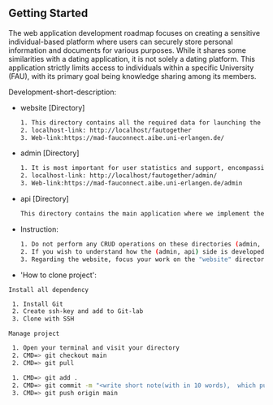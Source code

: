 ## Getting Started

The web application development roadmap focuses on creating a sensitive individual-based platform where users can securely store personal information and documents for various purposes. While it shares some similarities with a dating application, it is not solely a dating platform. This application strictly limits access to individuals within a specific University (FAU), with its primary goal being knowledge sharing among its members.

Development-short-description: 
* website [Directory]
  ```sh
  1. This directory contains all the required data for launching the client-view web application.
  2. localhost-link: http://localhost/fautogether
  3. Web-link:https://mad-fauconnect.aibe.uni-erlangen.de/
  ```


* admin [Directory]
  ```sh
  1. It is most important for user statistics and support, encompassing technical, social, and analytical aspects.
  2. localhost-link: http://localhost/fautogether/admin/
  3. Web-link:https://mad-fauconnect.aibe.uni-erlangen.de/admin
  ```

* api [Directory]
  ```sh
  This directory contains the main application where we implement the core algorithm for the project"'"s primary goal. It is developed using Python and is not visible to users; it functions behind the scenes as an API.
  ```
* Instruction:
  ```sh
  1. Do not perform any CRUD operations on these directories (admin, api), as both are sensitive and platform-dependent.
  2. If you wish to understand how the (admin, api) side is developed, you can download it to your own PC and test it on your side for educational purposes.
  3. Regarding the website, focus your work on the "website" directory, which is typically used to display website content.
  ```

* 'How to clone project':

 `Install all dependency `
  ```sh
   1. Install Git 
   2. Create ssh-key and add to Git-lab 
   3. Clone with SSH
  ```
  `Manage project`
  ```sh
   1. Open your terminal and visit your directory
   2. CMD=> git checkout main
   2. CMD=> git pull

   1. CMD=> git add .
   2. CMD=> git commit -m "<write short note(with in 10 words),  which purpose you have to push your containt>"
   3. CMD=> git push origin main
  ```
